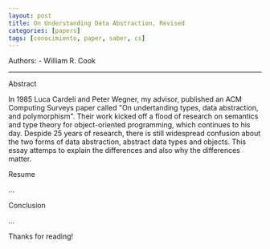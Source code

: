 ```yaml
---
layout: post
title: On Understanding Data Abstraction, Revised
categories: [papers]
tags: [conocimiento, paper, saber, cs]
---
```


<!--Resumen-->

Authors:
    - William R. Cook

---
<!--more-->

Abstract

In 1985 Luca Cardeli and Peter Wegner, my advisor, published an ACM Computing Surveys paper called "On undertanding types, data abstraction, and polymorphism". Their work kicked off a flood of research on semantics and type theory for object-oriented programming, which continues to his day. Despide 25 years of research, there is still widespread confusion about the two forms of data abstraction, abstract data types and objects. This essay attemps to explain the differences and also why the differences matter.

Resume

...

Conclusion

...
  
Thanks for reading!
